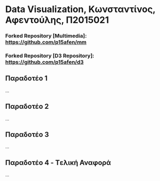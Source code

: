 # Data Visualization, Κωνσταντίνος, Αφεντούλης, Π2015021

### Forked Repository [Multimedia]: https://github.com/p15afen/mm
### Forked Repository [D3 Repository]: https://github.com/p15afen/d3

## Παραδοτέο 1

...

## Παραδοτέο 2

...

## Παραδοτέο 3

...

## Παραδοτέο 4 - Tελική Αναφορά

...

